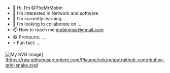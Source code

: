 - 👋 Hi, I’m @TheMrMobin
- 👀 I’m interested in Network and software
- 🌱 I’m currently learning ...
- 💞️ I’m looking to collaborate on ...
- 📫 How to reach me mobinmse@gmail.com
- 😄 Pronouns: ...
- ⚡ Fun fact: ...

<!---
TheMrMobin/TheMrMobin is a ✨ special ✨ repository because its `README.md` (this file) appears on your GitHub profile.
You can click the Preview link to take a look at your changes.
--->

![My SVG Image](https://raw.githubusercontent.com/myusername/myrepository/main/images/image.svg)](https://raw.githubusercontent.com/Platane/snk/output/github-contribution-grid-snake.svg)


